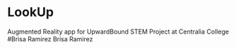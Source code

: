 # LookUp
Augmented Reality app for UpwardBound STEM Project at Centralia College
#Brisa Ramirez
Brisa Ramirez
